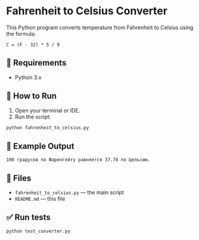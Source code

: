 # Fahrenheit to Celsius Converter

This Python program converts temperature from Fahrenheit to Celsius using the formula:

```
C = (F - 32) * 5 / 9
```

## 📌 Requirements
- Python 3.x

## 🚀 How to Run
1. Open your terminal or IDE.
2. Run the script:

```bash
python fahrenheit_to_celsius.py
```

## 🧠 Example Output
```
100 градусов по Фаренгейту равняется 37.78 по Цельсию.
```

## 📂 Files
- `fahrenheit_to_celsius.py` — the main script
- `README.md` — this file

## ✅ Run tests

```bash
python test_converter.py
```
